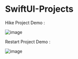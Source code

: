 # SwiftUI-Projects

Hike Project Demo : 

![image](https://github.com/ngoccuong11789/SwiftUI-Projects/blob/main/Hike/record.gif)


Restart Project Demo : 

![image](https://github.com/ngoccuong11789/SwiftUI-Projects/blob/main/Restart/ScreenRecording2024-12-31.gif)
